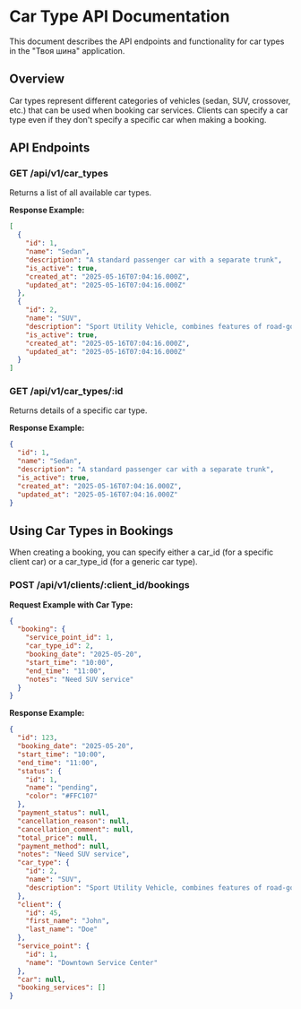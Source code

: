 # Car Type API Documentation

This document describes the API endpoints and functionality for car types in the "Твоя шина" application.

## Overview

Car types represent different categories of vehicles (sedan, SUV, crossover, etc.) that can be used when booking car services. Clients can specify a car type even if they don't specify a specific car when making a booking.

## API Endpoints

### GET /api/v1/car_types

Returns a list of all available car types.

**Response Example:**
```json
[
  {
    "id": 1,
    "name": "Sedan",
    "description": "A standard passenger car with a separate trunk",
    "is_active": true,
    "created_at": "2025-05-16T07:04:16.000Z",
    "updated_at": "2025-05-16T07:04:16.000Z"
  },
  {
    "id": 2,
    "name": "SUV",
    "description": "Sport Utility Vehicle, combines features of road-going passenger cars with off-road vehicles",
    "is_active": true,
    "created_at": "2025-05-16T07:04:16.000Z",
    "updated_at": "2025-05-16T07:04:16.000Z"
  }
]
```

### GET /api/v1/car_types/:id

Returns details of a specific car type.

**Response Example:**
```json
{
  "id": 1,
  "name": "Sedan",
  "description": "A standard passenger car with a separate trunk",
  "is_active": true,
  "created_at": "2025-05-16T07:04:16.000Z",
  "updated_at": "2025-05-16T07:04:16.000Z"
}
```

## Using Car Types in Bookings

When creating a booking, you can specify either a car_id (for a specific client car) or a car_type_id (for a generic car type).

### POST /api/v1/clients/:client_id/bookings

**Request Example with Car Type:**
```json
{
  "booking": {
    "service_point_id": 1,
    "car_type_id": 2,
    "booking_date": "2025-05-20",
    "start_time": "10:00",
    "end_time": "11:00",
    "notes": "Need SUV service"
  }
}
```

**Response Example:**
```json
{
  "id": 123,
  "booking_date": "2025-05-20",
  "start_time": "10:00",
  "end_time": "11:00",
  "status": {
    "id": 1,
    "name": "pending",
    "color": "#FFC107"
  },
  "payment_status": null,
  "cancellation_reason": null,
  "cancellation_comment": null,
  "total_price": null,
  "payment_method": null,
  "notes": "Need SUV service",
  "car_type": {
    "id": 2,
    "name": "SUV",
    "description": "Sport Utility Vehicle, combines features of road-going passenger cars with off-road vehicles"
  },
  "client": {
    "id": 45,
    "first_name": "John",
    "last_name": "Doe"
  },
  "service_point": {
    "id": 1,
    "name": "Downtown Service Center"
  },
  "car": null,
  "booking_services": []
}
```
